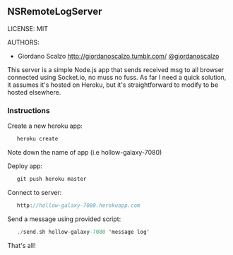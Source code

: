 ## NSRemoteLogServer

LICENSE: MIT

AUTHORS:

* Giordano Scalzo <http://giordanoscalzo.tumblr.com/> [@giordanoscalzo](http://twitter.com/giordanoscalzo)

This server is a simple Node.js app that sends received msg to all browser connected using Socket.io, no muss no fuss.
As far I need a quick solution, it assumes it's hosted on Heroku, but it's straightforward to modify to be hosted elsewhere.

### Instructions 

Create a new heroku app:
``` objective-c
   heroku create
```

Note down the name of app (i.e hollow-galaxy-7080)

Deploy app:
``` objective-c
   git push heroku master
```

Connect to server:
``` objective-c
   http://hollow-galaxy-7080.herokuapp.com
```

Send a message using provided script:
``` objective-c
   ./send.sh hollow-galaxy-7080 'message log'
```

 That's all!
 
